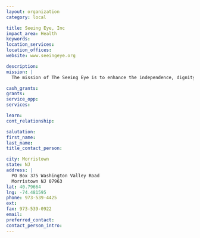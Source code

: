 ```yaml
---
layout: organization
category: local

title: Seeing Eye, Inc
impact_area: Health
keywords: 
location_services: 
location_offices: 
website: www.seeingeye.org

description: 
mission: |
  The mission of The Seeing Eye is to enhance the independence, dignity, and self-confidence of blind people through the use of Seeing Eye dogs. 

cash_grants: 
grants: 
service_opp: 
services: 

learn: 
cont_relationship: 

salutation: 
first_name: 
last_name: 
title_contact_person: 

city: Morristown
state: NJ
address: |
  PO Box 375 Washington Valley Road  
  Morristown NJ 07963
lat: 40.79664
lng: -74.481595
phone: 973-539-4425
ext: 
fax: 973-539-0922
email: 
preferred_contact: 
contact_person_intro: 
---
```

